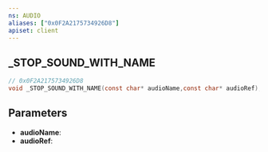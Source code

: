 ```yaml
---
ns: AUDIO
aliases: ["0x0F2A2175734926D8"]
apiset: client
---
```

## _STOP_SOUND_WITH_NAME

```c
// 0x0F2A2175734926D8
void _STOP_SOUND_WITH_NAME(const char* audioName,const char* audioRef);
```


## Parameters
* **audioName**:
* **audioRef**:



